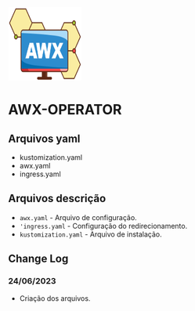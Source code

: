 <img src="https://github.com/ffabiosantosgcm/Instalando-Ansible-AWX-OPERATOR/blob/master/logo-login.svg" style="width:150px;height:150px;">

# AWX-OPERATOR

## Arquivos yaml

* kustomization.yaml
* awx.yaml
* ingress.yaml

## Arquivos descrição
- `awx.yaml` - Arquivo de configuração.
- `'ingress.yaml` - Configuração do redirecionamento.
- `kustomization.yaml` - Arquivo de instalação.

## Change Log

### 24/06/2023
* Criação dos arquivos.
